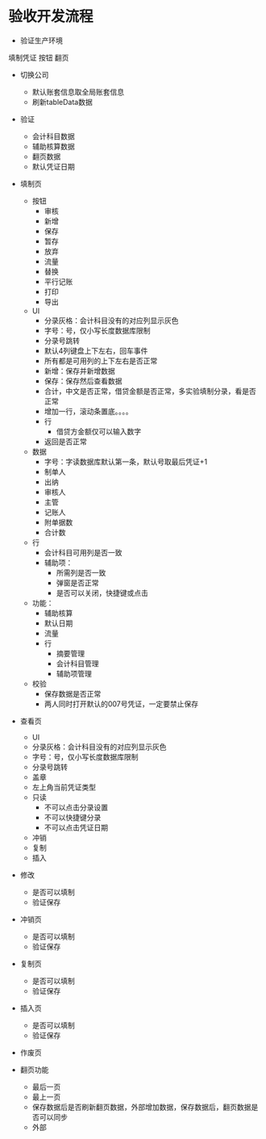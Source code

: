 # 验收开发流程

- 验证生产环境

填制凭证
    按钮
翻页

- 切换公司
  - 默认账套信息取全局账套信息 
  - 刷新tableData数据
- 验证
    - 会计科目数据
    - 辅助核算数据
    - 翻页数据
    - 默认凭证日期
- 填制页
    - 按钮
      - 审核
      - 新增
      - 保存
      - 暂存
      - 放弃
      - 流量
      - 替换
      - 平行记账
      - 打印
      - 导出
    - UI
      - 分录灰格：会计科目没有的对应列显示灰色
      - 字号：号，仅小写长度数据库限制
      - 分录号跳转
      - 默认4列键盘上下左右，回车事件
      - 所有都是可用列的上下左右是否正常
      - 新增：保存并新增数据
      - 保存：保存然后查看数据
      - 合计，中文是否正常，借贷金额是否正常，多实验填制分录，看是否正常
      - 增加一行，滚动条置底。。。。
      - 行
        - 借贷方金额仅可以输入数字
      - 返回是否正常
    - 数据
      - 字号：字读数据库默认第一条，默认号取最后凭证+1
      - 制单人
      - 出纳
      - 审核人
      - 主管
      - 记账人
      - 附单据数
      - 合计数
    - 行
      - 会计科目可用列是否一致
      - 辅助项：
        - 所需列是否一致 
        - 弹窗是否正常 
        - 是否可以关闭，快捷键或点击 
    - 功能：
        - 辅助核算
        - 默认日期
        - 流量
        - 行
          - 摘要管理
          - 会计科目管理
          - 辅助项管理
    - 校验
      - 保存数据是否正常
      - 两人同时打开默认的007号凭证，一定要禁止保存
- 查看页
  - UI
  - 分录灰格：会计科目没有的对应列显示灰色
  - 字号：号，仅小写长度数据库限制
  - 分录号跳转
  - 盖章
  - 左上角当前凭证类型
  - 只读
    - 不可以点击分录设置
    - 不可以快捷键分录
    - 不可以点击凭证日期
  - 冲销
  - 复制
  - 插入
- 修改
  - 是否可以填制
  - 验证保存
- 冲销页
  - 是否可以填制
  - 验证保存
- 复制页
  - 是否可以填制
  - 验证保存
- 插入页
  - 是否可以填制
  - 验证保存

- 作废页

- 翻页功能
  - 最后一页
  - 最上一页
  - 保存数据后是否刷新翻页数据，外部增加数据，保存数据后，翻页数据是否可以同步
  - 外部
